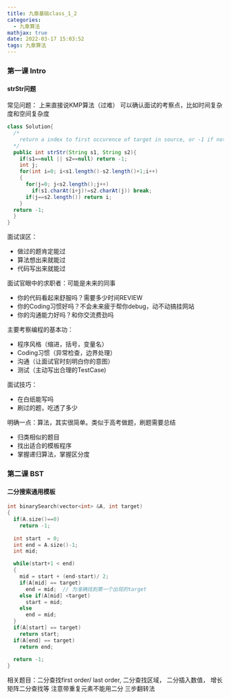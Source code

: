 ```yaml
---
title: 九章基础class_1_2
categories:
  - 九章算法
mathjax: true
date: 2022-03-17 15:03:52
tags: 九章算法
---
```


### 第一课 Intro

#### strStr问题
常见问题： 上来直接说KMP算法（过难）
可以确认面试的考察点，比如时间复杂度和空间复杂度

``` java
class Solution{
  /*
    return a index to first occurence of target in source, or -1 if not exist
  */
  public int strStr(String s1, String s2){
    if(s1==null || s2==null) return -1;
    int j;
    for(int i=0; i<s1.length()-s2.length()+1;i++)
    {
      for(j=0; j<s2.length();j++)
        if(s1.charAt(i+j)!=s2.charAt(j)) break;
      if(j==s2.length()) return i;
    }
  return -1;
  }
}

```

面试误区：
- 做过的题肯定能过
- 算法想出来就能过
- 代码写出来就能过

面试官眼中的求职者：可能是未来的同事
- 你的代码看起来舒服吗？需要多少时间REVIEW
- 你的Coding习惯好吗？不会未来疲于帮你debug，动不动搞挂网站
- 你的沟通能力好吗？和你交流费劲吗

主要考察编程的基本功：
- 程序风格（缩进，括号，变量名）
- Coding习惯（异常检查，边界处理）
- 沟通（让面试官时刻明白你的意图）
- 测试（主动写出合理的TestCase)

面试技巧：
- 在白纸能写吗
- 刷过的题，吃透了多少

明确一点：算法，其实很简单。类似于高考做题，刷题需要总结
- 归类相似的题目
- 找出适合的模板程序
- 掌握递归算法，掌握区分度


### 第二课 BST

#### 二分搜索通用模板
``` cpp
int binarySearch(vector<int> &A, int target)
{
  if(A.size()==0)
    return -1;
  
  int start  = 0;
  int end = A.size()-1;
  int mid;

  while(start+1 < end)
  {
    mid = start + (end-start)/ 2;
    if(A[mid] == target)
      end = mid;  // 为准确找到第一个出现的target
    else if(A[mid] <target)
      start = mid;
    else
      end = mid;
  }
  if(A[start] == target)
    return start;
  if(A[end] == target)
    return end;
  
  return -1;
}

```

相关题目：二分查找first order/ last order, 二分查找区域， 二分插入数值， 增长矩阵二分查找等
注意带重复元素不能用二分
三步翻转法
